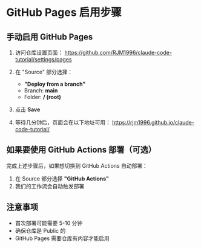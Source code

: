 # GitHub Pages 启用步骤

## 手动启用 GitHub Pages

1. 访问仓库设置页面：
   https://github.com/RJM1996/claude-code-tutorial/settings/pages

2. 在 "Source" 部分选择：
   - **"Deploy from a branch"**
   - Branch: **main**
   - Folder: **/ (root)**

3. 点击 **Save**

4. 等待几分钟后，页面会在以下地址可用：
   https://rjm1996.github.io/claude-code-tutorial/

## 如果要使用 GitHub Actions 部署（可选）

完成上述步骤后，如果想切换到 GitHub Actions 自动部署：

1. 在 Source 部分选择 **"GitHub Actions"**
2. 我们的工作流会自动触发部署

## 注意事项

- 首次部署可能需要 5-10 分钟
- 确保仓库是 Public 的
- GitHub Pages 需要仓库有内容才能启用
